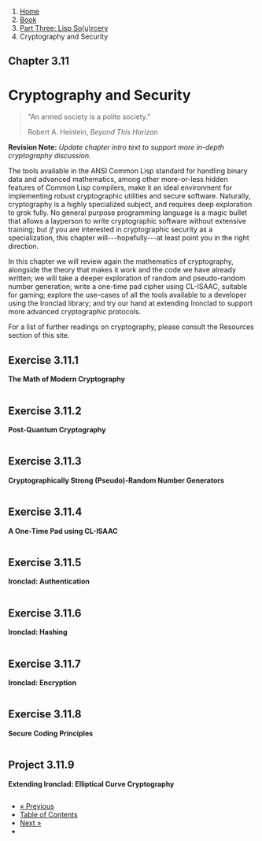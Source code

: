 <ol class="breadcrumb">
  <li><a href="/">Home</a></li>
  <li><a href="/book/">Book</a></li>
  <li><a href="/book/3-00-00-overview/">Part Three: Lisp So(u)rcery</a></li>
  <li class="active">Cryptography and Security</li>
</ol>

## Chapter 3.11

# Cryptography and Security

> "An armed society is a polite society."
> <footer>Robert A. Heinlein, <em>Beyond This Horizon</em></footer>

**Revision Note:** *Update chapter intro text to support more in-depth cryptography discussion.*

The tools available in the ANSI Common Lisp standard for handling binary data and advanced mathematics, among other more-or-less hidden features of Common Lisp compilers, make it an ideal environment for implementing robust cryptographic utilities and secure software.  Naturally, cryptography is a highly specialized subject, and requires deep exploration to grok fully. No general purpose programming language is a magic bullet that allows a layperson to write cryptographic software without extensive training; but *if* you are interested in cryptographic security as a specialization, this chapter will---hopefully---at least point you in the right direction.

In this chapter we will review again the mathematics of cryptography, alongside the theory that makes it work and the code we have already written; we will take a deeper exploration of random and pseudo-random number generation; write a one-time pad cipher using CL-ISAAC, suitable for gaming; explore the use-cases of all the tools available to a developer using the Ironclad library; and try our hand at extending Ironclad to support more advanced cryptographic protocols.

For a list of further readings on cryptography, please consult the Resources section of this site.

## Exercise 3.11.1

**The Math of Modern Cryptography**

```lisp

```

## Exercise 3.11.2

**Post-Quantum Cryptography**

```lisp

```

## Exercise 3.11.3

**Cryptographically Strong (Pseudo)-Random Number Generators**

```lisp

```

## Exercise 3.11.4

**A One-Time Pad using CL-ISAAC**

```lisp

```

## Exercise 3.11.5

**Ironclad: Authentication**

```lisp

```

## Exercise 3.11.6

**Ironclad: Hashing**

```lisp

```

## Exercise 3.11.7

**Ironclad: Encryption**

```lisp

```

## Exercise 3.11.8

**Secure Coding Principles**

```lisp

```

## Project 3.11.9

**Extending Ironclad: Elliptical Curve Cryptography**

```lisp

```

<ul class="pager">
  <li class="previous"><a href="/book/3-10-00-data.md">&laquo; Previous</a></li>
  <li><a href="/book/">Table of Contents</a></li>
  <li class="next"><a href="/book/3-12-00-fintech.md">Next &raquo;</a><li>
</ul>
